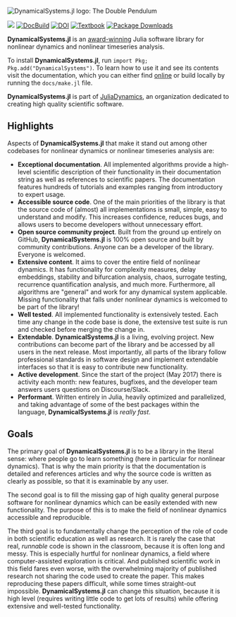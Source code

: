 ![DynamicalSystems.jl logo: The Double Pendulum](https://i.imgur.com/nFQFdB0.gif)

[![](https://img.shields.io/badge/docs-online-blue.svg)](https://juliadynamics.github.io/DynamicalSystemsDocs.jl/dynamicalsystems/dev/)
[![DocBuild](https://github.com/juliadynamics/DynamicalSystems.jl/workflows/CI/badge.svg)](https://github.com/JuliaDynamics/DynamicalSystems.jl/actions)
[![DOI](http://joss.theoj.org/papers/10.21105/joss.00598/status.svg)](https://doi.org/10.21105/joss.00598)
[![Textbook](https://img.shields.io/badge/Textbook-10.1007%2F978--3--030--91032--7-purple)](https://link.springer.com/book/10.1007/978-3-030-91032-7)
[![Package Downloads](https://shields.io/endpoint?url=https://pkgs.genieframework.com/api/v1/badge/DynamicalSystems)](https://pkgs.genieframework.com?packages=DynamicalSystems)

**DynamicalSystems.jl** is an [award-winning](https://dsweb.siam.org/The-Magazine/Article/winners-of-the-dsweb-2018-software-contest) Julia software library for nonlinear dynamics and nonlinear timeseries analysis.

To install **DynamicalSystems.jl**, run `import Pkg; Pkg.add("DynamicalSystems")`.
To learn how to use it and see its contents visit the documentation, which you can either find [online](https://juliadynamics.github.io/DynamicalSystems.jl/dev/) or build locally by running the `docs/make.jl` file.

**DynamicalSystems.jl** is part of [JuliaDynamics](https://juliadynamics.github.io/JuliaDynamics/), an organization dedicated to creating high quality scientific software.

## Highlights

Aspects of **DynamicalSystems.jl** that make it stand out among other codebases for nonlinear dynamics or nonlinear timeseries analysis are:

- **Exceptional documentation**. All implemented algorithms provide a high-level scientific description of their functionality in their documentation string as well as references to scientific papers. The documentation features hundreds of tutorials and examples ranging from introductory to expert usage.
- **Accessible source code**. One of the main priorities of the library is that the source code of (almost) all implementations is small, simple, easy to understand and modify. This increases confidence, reduces bugs, and allows users to become developers without unnecessary effort.
- **Open source community project**. Built from the ground up entirely on GitHub, **DynamicalSystems.jl** is 100% open source and built by community contributions. Anyone can be a developer of the library. Everyone is welcomed.
- **Extensive content**. It aims to cover the entire field of nonlinear dynamics. It has functionality for complexity measures, delay embeddings, stability and bifurcation analysis, chaos, surrogate testing, recurrence quantification analysis, and much more. Furthermore, all algorithms are "general" and work for any dynamical system applicable. Missing functionality that falls under nonlinear dynamics is welcomed to be part of the library!
- **Well tested**. All implemented functionality is extensively tested. Each time any change in the code base is done, the extensive test suite is run and checked before merging the change in.
- **Extendable**. **DynamicalSystems.jl** is a living, evolving project. New contributions can become part of the library and be accessed by all users in the next release. Most importantly, all parts of the library follow professional standards in software design and implement extendable interfaces so that it is easy to contribute new functionality.
- **Active development**. Since the start of the project (May 2017) there is activity each month: new features, bugfixes, and the developer team answers users questions on Discourse/Slack.
- **Performant**. Written entirely in Julia, heavily optimized and parallelized, and taking advantage of some of the best packages within the language, **DynamicalSystems.jl** is _really fast_.

## Goals

The primary goal of **DynamicalSystems.jl** is to be a library in the literal sense: where people go to learn something (here in particular for nonlinear dynamics). That is why the main priority is that the documentation is detailed and references articles and why the source code is written as clearly as possible, so that it is examinable by any user.

The second goal is to fill the missing gap of high quality general purpose software for nonlinear dynamics which can be easily extended with new functionality. The purpose of this is to make the field of nonlinear dynamics accessible and reproducible.

The third goal is to fundamentally change the perception of the role of code in both scientific education as well as research.
It is rarely the case that real, _runnable_ code is shown in the classroom, because it is often long and messy.
This is especially hurtful for nonlinear dynamics, a field where computer-assisted exploration is critical.
And published scientific work in this field fares even worse, with the overwhelming majority of published research not sharing the code used to create the paper.
This makes reproducing these papers difficult, while some times straight-out impossible.
**DynamicalSystems.jl** can change this situation, because it is high level (requires writing little code to get lots of results) while offering extensive and well-tested functionality.
